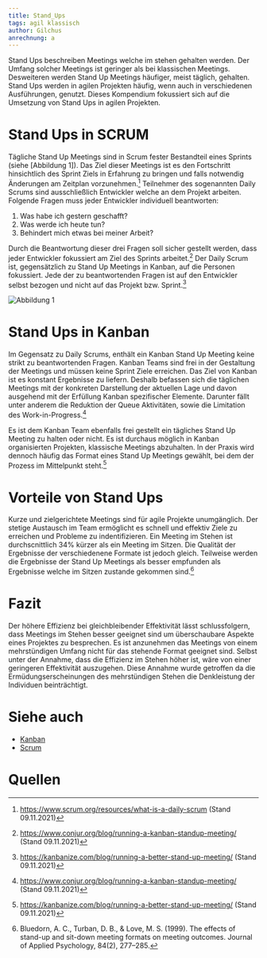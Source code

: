 ```yaml
---
title: Stand_Ups
tags: agil klassisch
author: Gilchus
anrechnung: a
---
```

Stand Ups beschreiben Meetings welche im stehen gehalten werden. Der Umfang solcher Meetings ist geringer als bei klassischen Meetings. 
Desweiteren werden Stand Up Meetings häufiger, meist täglich, gehalten. Stand Ups werden in agilen Projekten häufig, wenn auch in verschiedenen
Ausführungen, genutzt. Dieses Kompendium fokussiert sich auf die Umsetzung von Stand Ups in agilen Projekten.

# Stand Ups in SCRUM

Tägliche Stand Up Meetings sind in Scrum fester Bestandteil eines Sprints (siehe [Abbildung 1]). Das Ziel dieser Meetings ist es den Fortschritt hinsichtlich des 
Sprint Ziels in Erfahrung zu bringen und falls notwendig Änderungen am Zeitplan vorzunehmen.[^1] 
Teilnehmer des sogenannten Daily Scrums sind ausschließlich Entwickler welche an dem Projekt arbeiten. Folgende Fragen muss jeder Entwickler individuell beantworten:

1. Was habe ich gestern geschafft?
2. Was werde ich heute tun?
3. Behindert mich etwas bei meiner Arbeit?

Durch die Beantwortung dieser drei Fragen soll sicher gestellt werden, dass jeder Entwickler fokussiert am Ziel des Sprints arbeitet.[^2] Der Daily Scrum 
ist, gegensätzlich zu Stand Up Meetings in Kanban, auf die Personen fokussiert. Jede der zu beantwortenden Fragen ist auf den Entwickler selbst bezogen
und nicht auf das Projekt bzw. Sprint.[^3]

![Abbildung 1](Stand_Ups/scrumFramework.jpg)

# Stand Ups in Kanban

Im Gegensatz zu Daily Scrums, enthält ein Kanban Stand Up Meeting keine strikt zu beantwortenden Fragen. Kanban Teams sind frei in der Gestaltung der Meetings 
und müssen keine Sprint Ziele erreichen. Das Ziel von Kanban ist es konstant Ergebnisse zu liefern. Deshalb befassen sich die täglichen Meetings mit der 
konkreten Darstellung der aktuellen Lage und davon ausgehend mit der Erfüllung Kanban spezifischer Elemente. Darunter fällt unter anderem die Reduktion
der Queue Aktivitäten, sowie die Limitation des Work-in-Progress.[^2]

Es ist dem Kanban Team ebenfalls frei gestellt ein tägliches Stand Up Meeting zu halten oder nicht. Es ist durchaus möglich in Kanban organisierten 
Projekten, klassische Meetings abzuhalten. In der Praxis wird dennoch häufig das Format eines Stand Up Meetings gewählt, bei dem der Prozess im Mittelpunkt
steht.[^3]

# Vorteile von Stand Ups

Kurze und zielgerichtete Meetings sind für agile Projekte unumgänglich. Der stetige Austausch im Team ermöglicht es schnell und effektiv Ziele zu erreichen und
Probleme zu indentifizieren. Ein Meeting im Stehen ist durchscnittlich 34% kürzer als ein Meeting im Sitzen. Die Qualität der Ergebnisse der verschiedenene Formate 
ist jedoch gleich. Teilweise werden die Ergebnisse der Stand Up Meetings als besser empfunden als Ergebnisse welche im Sitzen zustande gekommen sind.[^5]

# Fazit

Der höhere Effizienz bei gleichbleibender Effektivität lässt schlussfolgern, dass Meetings im Stehen besser geeignet sind um überschaubare Aspekte eines Projektes 
zu besprechen. Es ist anzunehmen das Meetings von einem mehrstündigen Umfang nicht für das stehende Format geeignet sind. Selbst unter der Annahme, dass die Effizienz 
im Stehen höher ist, wäre von einer geringeren Effektivität auszugehen. Diese Annahme wurde getroffen da die Ermüdungserscheinungen des mehrstündigen Stehen die Denkleistung
der Individuen beinträchtigt.

# Siehe auch

* [Kanban](Kanban.md)
* [Scrum](SCRUM.md)

# Quellen

[^1]: https://www.scrum.org/resources/what-is-a-daily-scrum (Stand 09.11.2021)
[^2]: https://www.conjur.org/blog/running-a-kanban-standup-meeting/ (Stand 09.11.2021)
[^3]: https://kanbanize.com/blog/running-a-better-stand-up-meeting/ (Stand 09.11.2021)
[^4]: [Advanced Formatting Syntax for GitHub flavored Markdown](https://docs.github.com/en/github/writing-on-github/working-with-advanced-formatting/organizing-information-with-tables)
[^5]: Bluedorn, A. C., Turban, D. B., & Love, M. S. (1999). The effects of stand-up and sit-down meeting formats on meeting outcomes. Journal of Applied Psychology, 84(2), 277–285.
